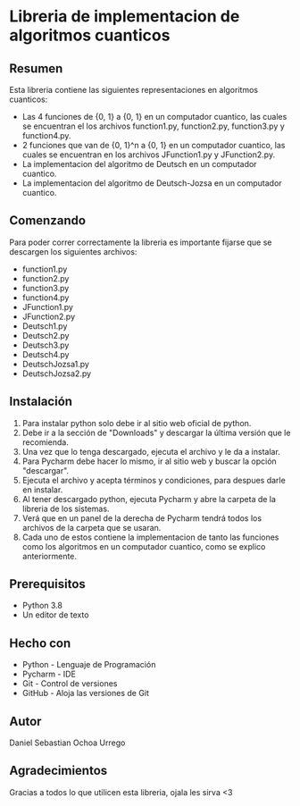 # Libreria de implementacion de algoritmos cuanticos


## Resumen
Esta libreria contiene las siguientes representaciones en algoritmos cuanticos:

* Las 4 funciones de {0, 1} a {0, 1} en un computador cuantico, las cuales se encuentran el los archivos function1.py, function2.py, function3.py y function4.py.
* 2 funciones que van de {0, 1}^n a {0, 1} en un computador cuantico, las cuales se encuentran en los archivos JFunction1.py y JFunction2.py.
* La implementacion del algoritmo de Deutsch en un computador cuantico.
* La implementacion del algoritmo de Deutsch-Jozsa en un computador cuantico.

## Comenzando
Para poder correr correctamente la libreria es importante fijarse que se descargen los siguientes archivos:

* function1.py
* function2.py
* function3.py
* function4.py
* JFunction1.py
* JFunction2.py
* Deutsch1.py
* Deutsch2.py
* Deutsch3.py
* Deutsch4.py
* DeutschJozsa1.py
* DeutschJozsa2.py

## Instalación
1. Para instalar python solo debe ir al sitio web oficial de python.
2. Debe ir a la sección de "Downloads" y descargar la última versión que le recomienda. 
3. Una vez que lo tenga descargado, ejecuta el archivo y le da a instalar.
4. Para Pycharm debe hacer lo mismo, ir al sitio web y buscar la opción "descargar".
5. Ejecuta el archivo y acepta términos y condiciones, para despues darle en instalar.
6. Al tener descargado python, ejecuta Pycharm y abre la carpeta de la libreria de los sistemas.
7. Verá que en un panel de la derecha de Pycharm tendrá todos los archivos de la carpeta que se usaran.
8. Cada uno de estos contiene la implementacion de tanto las funciones como los algoritmos en un computador cuantico, como se explico anteriormente. 

## Prerequisitos
* Python 3.8
* Un editor de texto 

## Hecho con
* Python - Lenguaje de Programación
* Pycharm - IDE
* Git - Control de versiones
* GitHub - Aloja las versiones de Git


## Autor 
Daniel Sebastian Ochoa Urrego 

## Agradecimientos
Gracias a todos lo que utilicen esta libreria, ojala les sirva <3